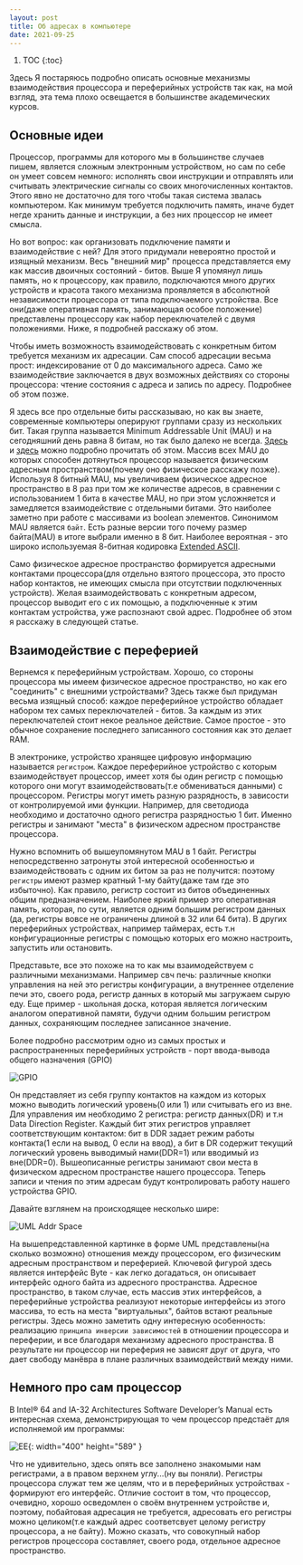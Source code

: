 ```yaml
---
layout: post
title: Об адресах в компьютере
date: 2021-09-25
---
```



1. TOC
{:toc}

Здесь Я постаряюсь подробно описать основные механизмы взаимодействия процессора и переферийных устройств так как, на мой взгляд, эта тема плохо освещается в большинстве академических курсов.


## Основные идеи


Процессор, программы для которого мы в большинстве случаев пишем, является сложным электронным устройством, но сам по себе он умеет совсем немного:
исполнять свои инструкции и отправлять или считывать электрические сигналы со своих многочисленных контактов. Этого явно не достаточно для того чтобы такая система звалась компьютером. Как минимум требуется подключить память, иначе будет негде хранить данные и инструкции, а без них процессор не имеет смысла.

Но вот вопрос: как организовать подключение памяти и взаимодействие с ней? Для этого придумали невероятно простой и изящный механизм. Весь "внешний мир" процесса представляется ему как массив двоичных состояний - битов. Выше Я упомянул лишь память, но к процессору, как правило, подключаются много других устройств и красота такого механизма проявляется в абсолютной независимости процессора от типа подключаемого устройства. Все они(даже оперативная память, занимающая особое положение) представлены процессору как набор переключателей с двумя положениями. Ниже, я подробней расскажу об этом.

Чтобы иметь возможность взаимодействовать с конкретным битом требуется механизм их адресации.
Сам способ адресации весьма прост: индексирование от 0 до максимального адреса. Само же взаимодействие заключается в двух возможных действиях со стороны процессора: чтение состояния с адреса и запись по адресу. Подробнее об этом позже.

Я здесь все про отдельные биты рассказываю, но как вы знаете, современные компьютеры оперируют группами сразу из нескольких бит. Такая группа называется Minimum Addressable Unit (MAU) и на сегодняшний день равна 8 битам, но так было далеко не всегда. [Здесь](https://en.wikipedia.org/wiki/Word_addressing) и [здесь](https://en.wikipedia.org/wiki/Byte_addressing) можно подробно прочитать об этом.
Массив всех MAU до которых способен дотянуться процессор называется физическим адресным пространством(почему оно физическое расскажу позже).
Используя 8 битный MAU, мы увеличиваем физическое адресное пространство в 8 раз при том же количестве адресов, в сравнении с использованием 1 бита в качестве MAU, но при этом усложняется и замедляется взаимодействие с отдельными битами. Это наиболее заметно при работе с массивами из boolean элементов. Синонимом MAU является `байт`. Есть разные версии того почему размер байта(MAU) в итоге выбрали именно в 8 бит. Наиболее вероятная - это широко используемая 8-битная кодировка [Extended ASCII](https://en.wikipedia.org/wiki/Extended_ASCII).

Само физическое адресное пространство формируется адресными контактами процессора(для отдельно взятого процессора, это просто набор контактов, не имеющих смысла при отсутствии подключенных устройств). Желая взаимодействовать с конкретным адресом, процессор выводит его с их помощью, а подключенные к этим контактам устройства, уже распознают свой адрес. Подробнее об этом я расскажу в следующей статье.


## Взаимодействие с переферией

Вернемся к переферийным устройствам. Хорошо, со стороны процессора мы имеем физическое адресное пространство, но как его "соединить" с внешними устройствами?
Здесь также был придуман весьма изящный способ: каждое переферийное устройство обладает набором тех самых переключателей - битов. За каждым из этих переключателей стоит некое реальное действие. Самое простое - это обычное сохранение последнего записанного состояния как это делает RAM.

В электронике, устройство хранящее цифровую информацию называется `регистром`. Каждое переферийное устройство с которым взаимодействует процессор, имеет хотя бы один регистр с помощью которого они могут взаимодействовать(т.е обмениваться данными) с процессором. Регистры могут иметь разную разрядность, в зависости от контролируемой ими функции. Например, для светодиода необходимо и достаточно одного регистра разрядностью 1 бит. Именно регистры и занимают "места" в физическом адресном пространстве процессора.

Нужно вспомнить об вышеупомянутом MAU в 1 байт. Регистры непосредственно затронуты этой интересной особенностью и взаимодействовать с одним их битом за раз не получится: поэтому `регистры` имеют размер кратный 1-му байту(даже там где это избыточно). Как правило, регистр состоит из битов объединенных общим предназначением. Наиболее яркий пример это оперативная память, которая, по сути, является одним большим регистром данных (да, регистры вовсе не ограничены длиной в 32 или 64 бита). В других переферийных устройствах, например таймерах, есть т.н конфигурационные регистры с помощью которых его можно настроить, запустить или остановить.

Представьте, все это похоже на то как мы взаимодействуем с различными механизмами. Например свч печь: различные кнопки управления на ней это регистры конфигурации, а внутреннее отделение печи это, своего рода, регистр данных в который мы загружаем сырую еду. Еще пример - школьная доска, которая является логическим аналогом оперативной памяти, будучи одним большим регистром данных, сохраняющим последнее записанное значение.

Более подробно рассмотрим одно из самых простых и распространенных переферийных устройств - порт ввода-вывода общего назначения (GPIO)

![GPIO](/assets/img/posts/addrs/addr_gpio.png)

Он представляет из себя группу контактов на каждом из которых можно выводить логический уровень(0 или 1) или считывать его из вне. Для управления им необходимо 2 регистра: регистр данных(DR) и т.н Data Direction Register.
Каждый бит этих регистров управляет соответствующим контактом: бит в DDR задает режим работы контакта(1 если на вывод, 0 если на ввод), а бит в DR содержит текущий логический уровень выводимый нами(DDR=1) или вводимый из вне(DDR=0).
Вышеописанные регистры занимают свои места в физическом адресном пространстве нашего процессора. Теперь записи и чтения по этим адресам будут контролировать работу нашего устройства GPIO.

Давайте взглянем на происходящее несколько шире:

![UML Addr Space](/assets/img/posts/addrs/addr_space.png)

На вышепредставленной картинке в форме UML представлены(на сколько возможно) отношения между процессором, его физическим адресным пространством и переферией. Ключевой фигурой здесь является интерфейс Byte - как легко догадаться, он описывает интерфейс одного байта из адресного пространства. Адресное пространство, в таком случае, есть массив этих интерфейсов, а переферийные устройства реализуют некоторые интерфейсы из этого массива, то есть на места "виртуальных", байтов встают реальные регистры. Здесь можно заметить одну интересную особенность: реализацию `принципа инверсии зависимостей` в отношении процессора и переферии, и все благодаря механизму адресного пространства. В результате ни процессор ни переферия не зависят друг от друга, что дает свободу манёвра в плане различных взаимодействий между ними.


## Немного про сам процессор
В Intel® 64 and IA-32 Architectures Software Developer’s Manual есть интересная схема, демонстрирующая то чем процессор предстаёт для исполняемой им программы:

![EE](/assets/img/posts/addrs/EE.png){: width="400" height="589" }

Что не удивительно, здесь опять все заполнено знакомыми нам регистрами, а в правом верхнем углу...(ну вы поняли).
Регистры процессора служат тем же целям, что и в переферийных устройствах - формируют его интерфейс. Отличие состоит в том, что процессор, очевидно, хорошо осведомлен о своём внутреннем устройстве и, поэтому, побайтовая адресация не требуется, адресовать его регистры можно целиком(т.е каждый адрес соответсвует целому регистру процессора, а не байту). Можно сказать, что совокупный набор регистров процессора составляет, своего рода, отдельное адресное пространство.
